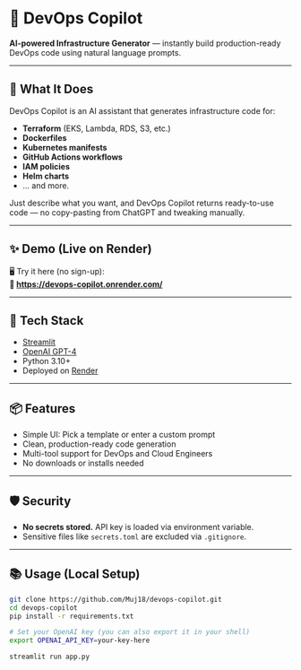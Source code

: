 # 🧠 DevOps Copilot

**AI-powered Infrastructure Generator** — instantly build production-ready DevOps code using natural language prompts.

---

## 🚀 What It Does

DevOps Copilot is an AI assistant that generates infrastructure code for:

- **Terraform** (EKS, Lambda, RDS, S3, etc.)
- **Dockerfiles**
- **Kubernetes manifests**
- **GitHub Actions workflows**
- **IAM policies**
- **Helm charts**
- ... and more.

Just describe what you want, and DevOps Copilot returns ready-to-use code — no copy-pasting from ChatGPT and tweaking manually.

---

## ✨ Demo (Live on Render)

🖥️ Try it here (no sign-up):  
**🔗 https://devops-copilot.onrender.com/**

---

## 🔧 Tech Stack

- [Streamlit](https://streamlit.io/)
- [OpenAI GPT-4](https://platform.openai.com/)
- Python 3.10+
- Deployed on [Render](https://render.com)

---

## 📦 Features

- Simple UI: Pick a template or enter a custom prompt
- Clean, production-ready code generation
- Multi-tool support for DevOps and Cloud Engineers
- No downloads or installs needed

---

## 🛡️ Security

- **No secrets stored.** API key is loaded via environment variable.
- Sensitive files like `secrets.toml` are excluded via `.gitignore`.

---

## 📚 Usage (Local Setup)

```bash
git clone https://github.com/Muj18/devops-copilot.git
cd devops-copilot
pip install -r requirements.txt

# Set your OpenAI key (you can also export it in your shell)
export OPENAI_API_KEY=your-key-here

streamlit run app.py
